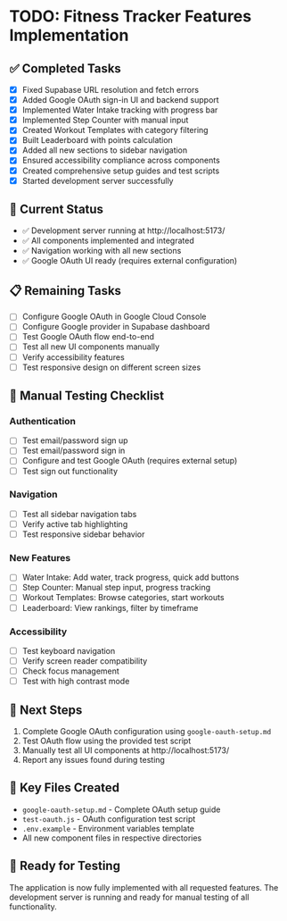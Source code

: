 # TODO: Fitness Tracker Features Implementation

## ✅ Completed Tasks
- [x] Fixed Supabase URL resolution and fetch errors
- [x] Added Google OAuth sign-in UI and backend support
- [x] Implemented Water Intake tracking with progress bar
- [x] Implemented Step Counter with manual input
- [x] Created Workout Templates with category filtering
- [x] Built Leaderboard with points calculation
- [x] Added all new sections to sidebar navigation
- [x] Ensured accessibility compliance across components
- [x] Created comprehensive setup guides and test scripts
- [x] Started development server successfully

## 🔄 Current Status
- ✅ Development server running at http://localhost:5173/
- ✅ All components implemented and integrated
- ✅ Navigation working with all new sections
- ✅ Google OAuth UI ready (requires external configuration)

## 📋 Remaining Tasks
- [ ] Configure Google OAuth in Google Cloud Console
- [ ] Configure Google provider in Supabase dashboard
- [ ] Test Google OAuth flow end-to-end
- [ ] Test all new UI components manually
- [ ] Verify accessibility features
- [ ] Test responsive design on different screen sizes

## 🧪 Manual Testing Checklist
### Authentication
- [ ] Test email/password sign up
- [ ] Test email/password sign in
- [ ] Configure and test Google OAuth (requires external setup)
- [ ] Test sign out functionality

### Navigation
- [ ] Test all sidebar navigation tabs
- [ ] Verify active tab highlighting
- [ ] Test responsive sidebar behavior

### New Features
- [ ] Water Intake: Add water, track progress, quick add buttons
- [ ] Step Counter: Manual step input, progress tracking
- [ ] Workout Templates: Browse categories, start workouts
- [ ] Leaderboard: View rankings, filter by timeframe

### Accessibility
- [ ] Test keyboard navigation
- [ ] Verify screen reader compatibility
- [ ] Check focus management
- [ ] Test with high contrast mode

## 🚀 Next Steps
1. Complete Google OAuth configuration using `google-oauth-setup.md`
2. Test OAuth flow using the provided test script
3. Manually test all UI components at http://localhost:5173/
4. Report any issues found during testing

## 📁 Key Files Created
- `google-oauth-setup.md` - Complete OAuth setup guide
- `test-oauth.js` - OAuth configuration test script
- `.env.example` - Environment variables template
- All new component files in respective directories

## 🎯 Ready for Testing
The application is now fully implemented with all requested features. The development server is running and ready for manual testing of all functionality.

